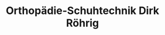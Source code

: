 ---
title: "Orthopädie-Schuhtechnik Dirk Röhrig"
url: /lengede/orthopaedie-schuhtechnik-dirk-roehrig/
shop: Schuhe
---